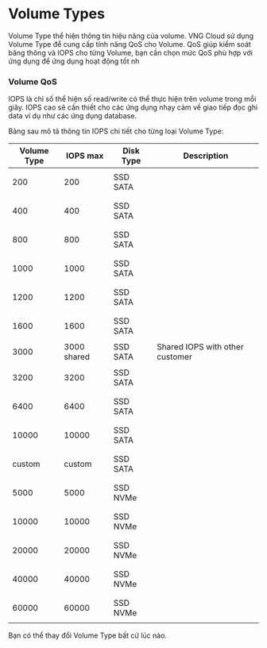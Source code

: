 # Volume Types

Volume Type thể hiện thông tin hiệu năng của volume. VNG Cloud sử dụng Volume Type để cung cấp tính năng QoS cho Volume. QoS giúp kiểm soát băng thông và IOPS cho từng Volume, bạn cần chọn mức QoS phù hợp với ứng dụng để ứng dụng hoạt động tốt nh

### **Volume QoS** <a href="#volumetypes-volumeqos" id="volumetypes-volumeqos"></a>

IOPS là chỉ số thể hiện số read/write có thể thực hiện trên volume trong mỗi giây. IOPS cao sẽ cần thiết cho các ứng dụng nhạy cảm về giao tiếp đọc ghi data ví dụ như các ứng dụng database.

Bảng sau mô tả thông tin IOPS chi tiết cho từng loại Volume Type:

| Volume Type | IOPS max    | Disk Type | Description                     |
| ----------- | ----------- | --------- | ------------------------------- |
| 200         | 200         | SSD SATA  | <p><br></p>                     |
| 400         | 400         | SSD SATA  | <p><br></p>                     |
| 800         | 800         | SSD SATA  | <p><br></p>                     |
| 1000        | 1000        | SSD SATA  | <p><br></p>                     |
| 1200        | 1200        | SSD SATA  | <p><br></p>                     |
| 1600        | 1600        | SSD SATA  | <p><br></p>                     |
| 3000        | 3000 shared | SSD SATA  | Shared IOPS with other customer |
| 3200        | 3200        | SSD SATA  | <p><br></p>                     |
| 6400        | 6400        | SSD SATA  | <p><br></p>                     |
| 10000       | 10000       | SSD SATA  | <p><br></p>                     |
| custom      | custom      | SSD SATA  | <p><br></p>                     |
| 5000        | 5000        | SSD NVMe  | <p><br></p>                     |
| 10000       | 10000       | SSD NVMe  | <p><br></p>                     |
| 20000       | 20000       | SSD NVMe  | <p><br></p>                     |
| 40000       | 40000       | SSD NVMe  | <p><br></p>                     |
| 60000       | 60000       | SSD NVMe  | <p><br></p>                     |

Bạn có thể thay đổi Volume Type bất cứ lúc nào.
